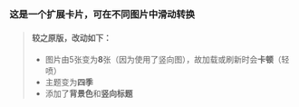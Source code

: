 ### 这是一个**扩展卡片**，可在不同图片中滑动转换

> #### 较之原版，改动如下：
> - 图片由5张变为**8**张（因为使用了竖向图），故加载或刷新时会**卡顿**（轻喷）
> - 主题变为**四季**
> - 添加了**背景色**和**竖向标题**
